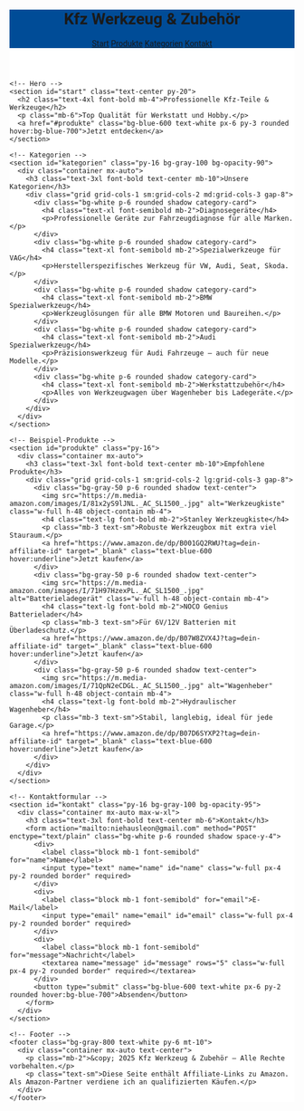 <!DOCTYPE html>
<html lang="de">
<head>
  <meta charset="UTF-8" />
  <meta name="viewport" content="width=device-width, initial-scale=1.0" />
  <title>Kfz Werkzeug & Werkstatt Zubehör</title>
  <link href="https://fonts.googleapis.com/css2?family=Roboto:wght@400;700&display=swap" rel="stylesheet">
  <script src="https://cdn.tailwindcss.com"></script>
  <style>
    body {
      font-family: 'Roboto', sans-serif;
      background: url('/mnt/data/IMG_0858.JPG') no-repeat center center fixed;
      background-size: cover;
    }
    .overlay {
      background-color: rgba(255, 255, 255, 0.85);
    }
    .primary-blue { background-color: #004c97; }
    .primary-blue-dark { background-color: #003b78; }
    .category-card:hover { transform: scale(1.02); transition: transform 0.2s ease-in-out; }
  </style>
</head>
<body class="text-gray-900">
  <div class="overlay">
    <!-- Header -->
    <header class="primary-blue text-white shadow-md sticky top-0 z-50">
      <div class="container mx-auto flex justify-between items-center p-4">
        <h1 class="text-2xl font-bold uppercase">Kfz Werkzeug & Zubehör</h1>
        <nav class="space-x-4">
          <a href="#start" class="hover:underline">Start</a>
          <a href="#produkte" class="hover:underline">Produkte</a>
          <a href="#kategorien" class="hover:underline">Kategorien</a>
          <a href="#kontakt" class="hover:underline">Kontakt</a>
        </nav>
      </div>
    </header>

    <!-- Hero -->
    <section id="start" class="text-center py-20">
      <h2 class="text-4xl font-bold mb-4">Professionelle Kfz-Teile & Werkzeuge</h2>
      <p class="mb-6">Top Qualität für Werkstatt und Hobby.</p>
      <a href="#produkte" class="bg-blue-600 text-white px-6 py-3 rounded hover:bg-blue-700">Jetzt entdecken</a>
    </section>

    <!-- Kategorien -->
    <section id="kategorien" class="py-16 bg-gray-100 bg-opacity-90">
      <div class="container mx-auto">
        <h3 class="text-3xl font-bold text-center mb-10">Unsere Kategorien</h3>
        <div class="grid grid-cols-1 sm:grid-cols-2 md:grid-cols-3 gap-8">
          <div class="bg-white p-6 rounded shadow category-card">
            <h4 class="text-xl font-semibold mb-2">Diagnosegeräte</h4>
            <p>Professionelle Geräte zur Fahrzeugdiagnose für alle Marken.</p>
          </div>
          <div class="bg-white p-6 rounded shadow category-card">
            <h4 class="text-xl font-semibold mb-2">Spezialwerkzeuge für VAG</h4>
            <p>Herstellerspezifisches Werkzeug für VW, Audi, Seat, Skoda.</p>
          </div>
          <div class="bg-white p-6 rounded shadow category-card">
            <h4 class="text-xl font-semibold mb-2">BMW Spezialwerkzeug</h4>
            <p>Werkzeuglösungen für alle BMW Motoren und Baureihen.</p>
          </div>
          <div class="bg-white p-6 rounded shadow category-card">
            <h4 class="text-xl font-semibold mb-2">Audi Spezialwerkzeug</h4>
            <p>Präzisionswerkzeug für Audi Fahrzeuge – auch für neue Modelle.</p>
          </div>
          <div class="bg-white p-6 rounded shadow category-card">
            <h4 class="text-xl font-semibold mb-2">Werkstattzubehör</h4>
            <p>Alles von Werkzeugwagen über Wagenheber bis Ladegeräte.</p>
          </div>
        </div>
      </div>
    </section>

    <!-- Beispiel-Produkte -->
    <section id="produkte" class="py-16">
      <div class="container mx-auto">
        <h3 class="text-3xl font-bold text-center mb-10">Empfohlene Produkte</h3>
        <div class="grid grid-cols-1 sm:grid-cols-2 lg:grid-cols-3 gap-8">
          <div class="bg-gray-50 p-6 rounded shadow text-center">
            <img src="https://m.media-amazon.com/images/I/81x2yS9lJNL._AC_SL1500_.jpg" alt="Werkzeugkiste" class="w-full h-48 object-contain mb-4">
            <h4 class="text-lg font-bold mb-2">Stanley Werkzeugkiste</h4>
            <p class="mb-3 text-sm">Robuste Werkzeugbox mit extra viel Stauraum.</p>
            <a href="https://www.amazon.de/dp/B001GQ2RWU?tag=dein-affiliate-id" target="_blank" class="text-blue-600 hover:underline">Jetzt kaufen</a>
          </div>
          <div class="bg-gray-50 p-6 rounded shadow text-center">
            <img src="https://m.media-amazon.com/images/I/71H97HzexPL._AC_SL1500_.jpg" alt="Batterieladegerät" class="w-full h-48 object-contain mb-4">
            <h4 class="text-lg font-bold mb-2">NOCO Genius Batterielader</h4>
            <p class="mb-3 text-sm">Für 6V/12V Batterien mit Überladeschutz.</p>
            <a href="https://www.amazon.de/dp/B07W8ZVX4J?tag=dein-affiliate-id" target="_blank" class="text-blue-600 hover:underline">Jetzt kaufen</a>
          </div>
          <div class="bg-gray-50 p-6 rounded shadow text-center">
            <img src="https://m.media-amazon.com/images/I/71QpN2eCDGL._AC_SL1500_.jpg" alt="Wagenheber" class="w-full h-48 object-contain mb-4">
            <h4 class="text-lg font-bold mb-2">Hydraulischer Wagenheber</h4>
            <p class="mb-3 text-sm">Stabil, langlebig, ideal für jede Garage.</p>
            <a href="https://www.amazon.de/dp/B07D6SYXP2?tag=dein-affiliate-id" target="_blank" class="text-blue-600 hover:underline">Jetzt kaufen</a>
          </div>
        </div>
      </div>
    </section>

    <!-- Kontaktformular -->
    <section id="kontakt" class="py-16 bg-gray-100 bg-opacity-95">
      <div class="container mx-auto max-w-xl">
        <h3 class="text-3xl font-bold text-center mb-6">Kontakt</h3>
        <form action="mailto:niehausleon@gmail.com" method="POST" enctype="text/plain" class="bg-white p-6 rounded shadow space-y-4">
          <div>
            <label class="block mb-1 font-semibold" for="name">Name</label>
            <input type="text" name="name" id="name" class="w-full px-4 py-2 rounded border" required>
          </div>
          <div>
            <label class="block mb-1 font-semibold" for="email">E-Mail</label>
            <input type="email" name="email" id="email" class="w-full px-4 py-2 rounded border" required>
          </div>
          <div>
            <label class="block mb-1 font-semibold" for="message">Nachricht</label>
            <textarea name="message" id="message" rows="5" class="w-full px-4 py-2 rounded border" required></textarea>
          </div>
          <button type="submit" class="bg-blue-600 text-white px-6 py-2 rounded hover:bg-blue-700">Absenden</button>
        </form>
      </div>
    </section>

    <!-- Footer -->
    <footer class="bg-gray-800 text-white py-6 mt-10">
      <div class="container mx-auto text-center">
        <p class="mb-2">&copy; 2025 Kfz Werkzeug & Zubehör – Alle Rechte vorbehalten.</p>
        <p class="text-sm">Diese Seite enthält Affiliate-Links zu Amazon. Als Amazon-Partner verdiene ich an qualifizierten Käufen.</p>
      </div>
    </footer>
  </div>
</body>
</html>
